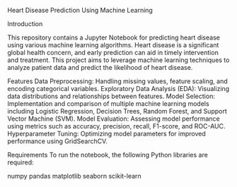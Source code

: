 Heart Disease Prediction Using Machine Learning

Introduction

This repository contains a Jupyter Notebook for predicting heart disease using various machine learning algorithms. Heart disease is a significant global health concern, and early prediction can aid in timely intervention and treatment. This project aims to leverage machine learning techniques to analyze patient data and predict the likelihood of heart disease.

Features
Data Preprocessing: Handling missing values, feature scaling, and encoding categorical variables.
Exploratory Data Analysis (EDA): Visualizing data distributions and relationships between features.
Model Selection: Implementation and comparison of multiple machine learning models including Logistic Regression, Decision Trees, Random Forest, and Support Vector Machine (SVM).
Model Evaluation: Assessing model performance using metrics such as accuracy, precision, recall, F1-score, and ROC-AUC.
Hyperparameter Tuning: Optimizing model parameters for improved performance using GridSearchCV.

Requirements
To run the notebook, the following Python libraries are required:

numpy
pandas
matplotlib
seaborn
scikit-learn
